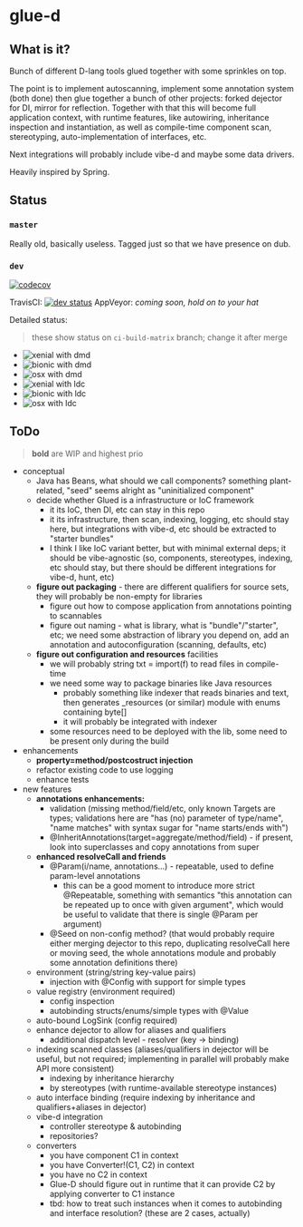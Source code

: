 # glue-d

## What is it?
 
Bunch of different D-lang tools glued together with some sprinkles on top.
 
The point is to implement autoscanning, implement some annotation system (both done)
then glue together a bunch of other projects: forked dejector for DI, mirror for
reflection. Together with that this will become full application context, with
runtime features, like autowiring, inheritance inspection and instantiation, as 
well as compile-time component scan, stereotyping, auto-implementation of interfaces,
etc.
 
Next integrations will probably include vibe-d and maybe some data drivers.
 
Heavily inspired by Spring.

## Status

### `master`

Really old, basically useless. Tagged just so that we have presence on dub.

### `dev`

[![codecov](https://codecov.io/gh/FilipMalczak/glue-d/branch/dev/graph/badge.svg)](https://codecov.io/gh/FilipMalczak/glue-d/branch/dev)

TravisCI: [![dev status](https://img.shields.io/travis/FilipMalczak/glue-d/dev?label=dev)](https://travis-ci.org/FilipMalczak/glue-d/branches) 
AppVeyor: _coming soon, hold on to your hat_

Detailed status:

> these show status on `ci-build-matrix` branch; change it after merge

* ![xenial with dmd](https://badges.herokuapp.com/travis/FilipMalczak/glue-d?branch=ci-build-matrix&env=CI_CONTEXT=xenial_dmd&label=Ubuntu%20Xenial%20with%20dmd)
* ![bionic with dmd](https://badges.herokuapp.com/travis/FilipMalczak/glue-d?branch=ci-build-matrix&env=CI_CONTEXT=bionic_dmd&label=Ubuntu%20Bionic%20with%20dmd)
* ![osx with dmd](https://badges.herokuapp.com/travis/FilipMalczak/glue-d?branch=ci-build-matrix&env=CI_CONTEXT=osx_dmd&label=OSX%20with%20dmd)
* ![xenial with ldc](https://badges.herokuapp.com/travis/FilipMalczak/glue-d?branch=ci-build-matrix&env=CI_CONTEXT=xenial_ldc&label=Ubuntu%20Xenial%20with%20ldc)
* ![bionic with ldc](https://badges.herokuapp.com/travis/FilipMalczak/glue-d?branch=ci-build-matrix&env=CI_CONTEXT=bionic_ldc&label=Ubuntu%20Bionic%20with%20ldc)
* ![osx with ldc](https://badges.herokuapp.com/travis/FilipMalczak/glue-d?branch=ci-build-matrix&env=CI_CONTEXT=osx_ldc&label=OSX%20with%20ldc)
 
## ToDo
 
> __bold__ are WIP and highest prio
 
* conceptual
  * Java has Beans, what should we call components? something plant-related, 
    "seed" seems alright as "uninitialized component"
  * decide whether Glued is a infrastructure or IoC framework
    * it its IoC, then DI, etc can stay in this repo
    * it its infrastructure, then scan, indexing, logging, etc should stay here,
      but integrations with vibe-d, etc should be extracted to "starter bundles"
    * I think I like IoC variant better, but with minimal external deps; it should
      be vibe-agnostic (so, components, stereotypes, indexing, etc should stay, but
      there should be different integrations for vibe-d, hunt, etc)
  * __figure out packaging__ - there are different qualifiers for source sets, they
    will probably be non-empty for libraries
    * figure out how to compose application from annotations pointing to scannables
    * figure out naming - what is library, what is "bundle"/"starter", etc; 
      we need some abstraction of library you depend on, add an annotation and
      autoconfiguration (scanning, defaults, etc) 
  * __figure out configuration and resources__ facilities
    * we will probably string txt = import(f) to read files in compile-time
    * we need some way to package binaries like Java resources
      * probably something like indexer that reads binaries and text, then
        generates _resources (or similar) module with enums containing byte[]
      * it will probably be integrated with indexer
    * some resources need to be deployed with the lib, some need to be present only
      during the build
* enhancements
  * __property=method/postcostruct injection__
  * refactor existing code to use logging
  * enhance tests
* new features
  * __annotations enhancements:__
    * validation (missing method/field/etc, only known Targets are types; 
      validations here are "has (no) parameter of type/name", "name matches" 
      with syntax sugar for "name starts/ends with")
    * @InheritAnnotations(target=aggregate/method/field) - if present, look into 
      superclasses and copy annotations from super 
  * __enhanced resolveCall and friends__
    * @Param(i/name, annotations...) - repeatable, used to define param-level annotations
      * this can be a good moment to introduce more strict @Repeatable, something with
        semantics "this annotation can be repeated up to once with given argument", 
        which would be useful to validate that there is single @Param per argument)
    * @Seed on non-config method? (that would probably require either merging 
      dejector to this repo, duplicating resolveCall here or moving seed, 
      the whole annotations module and probably some annotation definitions there)
  * environment (string/string key-value pairs)
    * injection with @Config with support for simple types
  * value registry (environment required)
    * config inspection
    * autobinding structs/enums/simple types with @Value
  * auto-bound LogSink (config required)
  * enhance dejector to allow for aliases and qualifiers
    * additional dispatch level - resolver (key -> binding)
  * indexing scanned classes (aliases/qualifiers in dejector will be useful, but
    not required; implementing in parallel will probably make API more consistent)
    * indexing by inheritance hierarchy
    * by stereotypes (with runtime-available stereotype instances)
  * auto interface binding (require indexing by inheritance and qualifiers+aliases in dejector)
  * vibe-d integration
    * controller stereotype & autobinding
    * repositories?
  * converters
    * you have component C1 in context
    * you have Converter!(C1, C2) in context
    * you have no C2 in context
    * Glue-D should figure out in runtime that it can provide C2 by applying 
      converter to C1 instance
    * tbd: how to treat such instances when it comes to autobinding and interface
      resolution? (these are 2 cases, actually)
